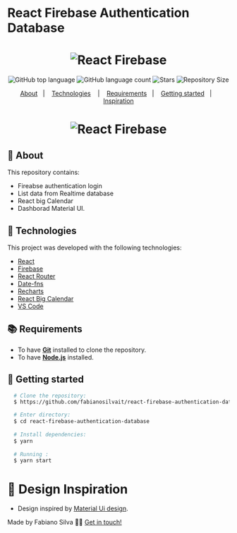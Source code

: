 # React Firebase Authentication Database

<h1 align="center">
  <img alt="React Firebase" src="https://miro.medium.com/max/1400/0*FsQGQO-4C5DZVZKY.png" />
</h1>

<p align="center">
  <img alt="GitHub top language" src="https://img.shields.io/github/languages/top/fabianosilvait/react-firebase-authentication">
  <img alt="GitHub language count" src="https://img.shields.io/github/languages/count/fabianosilvait/react-firebase-authentication">
  <img alt="Stars" src="https://img.shields.io/github/stars/fabianosilvait/react-firebase-authentication">
  <img alt="Repository Size" src="https://img.shields.io/github/repo-size/fabianosilvait/react-firebase-authentication">
</p>

<p align="center">
  <a href="#page_with_curl-about">About</a>&nbsp;&nbsp;&nbsp;|&nbsp;&nbsp;&nbsp;
  <a href="#hammer-technologies">Technologies</a>
  &nbsp;&nbsp;&nbsp;|&nbsp;&nbsp;&nbsp;
  <a href="#books-requirements">Requirements</a>&nbsp;&nbsp;&nbsp;|&nbsp;&nbsp;&nbsp;
  <a href="#rocket-getting-started">Getting started</a>&nbsp;&nbsp;&nbsp;|&nbsp;&nbsp;&nbsp;
  <a href="#thought_balloon-inspiration">Inspiration</a>
</p>

<h1 align="center">
   <img alt="React Firebase" src="https://user-images.githubusercontent.com/61808503/171910516-3fd3aae2-354c-4abd-8dc7-fe207c429eee.gif"/>
</h1>

## :page_with_curl: About
This repository contains:
- Fireabse authentication login 
- List data from Realtime database
- React big Calendar
- Dashborad Material UI.

## :hammer: Technologies

This project was developed with the following technologies:

- [React](https://reactjs.org/)
- [Firebase](https://firebase.google.com/)
- [React Router](https://reactrouter.com/)
- [Date-fns](https://date-fns.org/)
- [Recharts](https://recharts.org/en-US/)
- [React Big Calendar](https://www.npmjs.com/package/react-big-calendar)
- [VS Code](https://code.visualstudio.com/)

## :books: Requirements
- To have [**Git**](https://git-scm.com/) installed to clone the repository.
- To have [**Node.js**](https://nodejs.org/en/) installed.

## :rocket: Getting started
``` bash
  # Clone the repository:
  $ https://github.com/fabianosilvait/react-firebase-authentication-database.git

  # Enter directory:
  $ cd react-firebase-authentication-database
  
  # Install dependencies:
  $ yarn
  
  # Running :
  $ yarn start
```

# :thought_balloon: Design Inspiration
- Design inspired by [Material Ui design](https://mui.com/pt/material-ui/getting-started/templates/dashboard/).

Made by Fabiano Silva 👋🏻 [Get in touch!](https://github.com/fabianosilvait)


  
  
  
  

